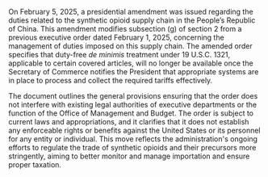 On February 5, 2025, a presidential amendment was issued regarding the duties related to the synthetic opioid supply chain in the People’s Republic of China. This amendment modifies subsection (g) of section 2 from a previous executive order dated February 1, 2025, concerning the management of duties imposed on this supply chain. The amended order specifies that duty-free *de minimis* treatment under 19 U.S.C. 1321, applicable to certain covered articles, will no longer be available once the Secretary of Commerce notifies the President that appropriate systems are in place to process and collect the required tariffs effectively.

The document outlines the general provisions ensuring that the order does not interfere with existing legal authorities of executive departments or the function of the Office of Management and Budget. The order is subject to current laws and appropriations, and it clarifies that it does not establish any enforceable rights or benefits against the United States or its personnel for any entity or individual. This move reflects the administration's ongoing efforts to regulate the trade of synthetic opioids and their precursors more stringently, aiming to better monitor and manage importation and ensure proper taxation.
